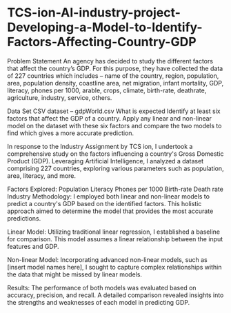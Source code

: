 # TCS-ion-AI-industry-project-Developing-a-Model-to-Identify-Factors-Affecting-Country-GDP

Problem Statement 
An agency has decided to study the different factors that affect the country’s GDP. For this purpose, they have collected the data of 227 countries which includes – name of the country, region, population, area, population density, coastline area, net migration, infant mortality, GDP, literacy, phones per 1000, arable, crops, climate, birth-rate, deathrate, agriculture, industry, service, others.

Data Set 
CSV dataset – gdpWorld.csv 
What is expected 
Identify at least six factors that affect the GDP of a country. Apply any linear and non-linear model on the dataset with these six factors and compare the two models to find which gives a more accurate prediction. 


In response to the Industry Assignment by TCS ion, I undertook a comprehensive study on the factors influencing a country's Gross Domestic Product (GDP). Leveraging Artificial Intelligence, I analyzed a dataset comprising 227 countries, exploring various parameters such as population, area, literacy, and more.

Factors Explored:
Population
Literacy
Phones per 1000
Birth-rate
Death rate
Industry
Methodology:
I employed both linear and non-linear models to predict a country's GDP based on the identified factors. This holistic approach aimed to determine the model that provides the most accurate predictions.

Linear Model:
Utilizing traditional linear regression, I established a baseline for comparison. This model assumes a linear relationship between the input features and GDP.

Non-linear Model:
Incorporating advanced non-linear models, such as [insert model names here], I sought to capture complex relationships within the data that might be missed by linear models.

Results:
The performance of both models was evaluated based on accuracy, precision, and recall. A detailed comparison revealed insights into the strengths and weaknesses of each model in predicting GDP.

